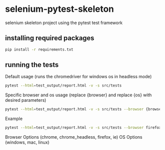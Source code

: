 # selenium-pytest-skeleton
selenium skeleton project using the pytest test framework

## installing required packages
```bash
pip install -r requirements.txt
```

## running the tests
Default usage (runs the chromedriver for windows os in headless mode)
```bash
pytest --html=test_output/report.html -v -s src/tests
```

Specific browser and os usage (replace {browser} and replace {os} with desired parameters)
```bash
pytest --html=test_output/report.html -v -s src/tests --browser {browser} --os {os}
```
Example
```bash
pytest --html=test_output/report.html -v -s src/tests --browser firefox --os windows
```

Browser Options (chrome, chrome_headless, firefox, ie)
OS Options (windows, mac, linux)


